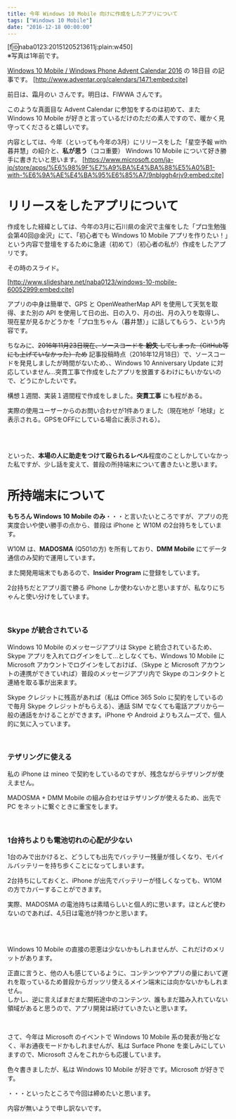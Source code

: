 ```yaml
---
title: 今年 Windows 10 Mobile 向けに作成をしたアプリについて
tags: ["Windows 10 Mobile"]
date: "2016-12-18 00:00:00"
---
```


[f:id:naba0123:20151205213611j:plain:w450]  
※写真は1年前です。


[Windows 10 Mobile / Windows Phone Advent Calendar 2016](http://www.adventar.org/calendars/1471) の 18日目 の記事です。
[http://www.adventar.org/calendars/1471:embed:cite]

前日は、霜月のい さんです。明日は、FIWWA さんです。

このような真面目な Advent Calendar に参加をするのは初めて、また Windows 10 Mobile が好きと言っているだけのただの素人ですので、暖かく見守ってくださると嬉しいです。

内容としては、今年（といっても今年の3月）にリリースをした「星空予報 with 暮井慧」の紹介と、**私が思う**（ココ重要） Windows 10 Mobile について好き勝手に書きたいと思います。
[https://www.microsoft.com/ja-jp/store/apps/%E6%98%9F%E7%A9%BA%E4%BA%88%E5%A0%B1-with-%E6%9A%AE%E4%BA%95%E6%85%A7/9nblggh4rjv9:embed:cite]

<!-- more -->

# リリースをしたアプリについて

作成をした経緯としては、今年の3月に石川県の金沢で主催をした「プロ生勉強会第40回@金沢」にて、「初心者でも Windows 10 Mobile アプリを作りたい！」という内容で登壇をするために急遽（初めて）（初心者の私が）作成をしたアプリです。

その時のスライド。

[http://www.slideshare.net/naba0123/windows-10-mobile-60052999:embed:cite]

アプリの中身は簡単で、GPS と OpenWeatherMap API を使用して天気を取得、また別の API を使用して日の出、日の入り、月の出、月の入りを取得し、現在星が見るかどうかを「プロ生ちゃん（暮井慧）」に話してもらう、という内容です。

ちなみに、<del>2016年11月23日現在、ソースコードを **紛失** してしまった（GitHub等にも上げていなかった）ため</del> 記事投稿時点（2016年12月18日）で、ソースコードを発見しましたが時間がないため、、Windows 10 Anniversary Update に対応していません…突貫工事で作成をしたアプリを放置するわけにもいかないので、どうにかしたいです。</del>

構想１週間、実装１週間程で作成をしました。**突貫工事** にも程がある。

実際の使用ユーザーからのお問い合わせが1件ありました（現在地が「地球」と表示される。GPSをOFFにしている場合に表示される）。

<br><br>

といった、**本場の人に助走をつけて殴られるレベル**程度のことしかしていなかった私ですが、少し話を変えて、普段の所持端末について書きたいと思います。

# 所持端末について

**もちろん Windows 10 Mobile のみ**・・・と言いたいところですが、アプリの充実度合いや使い勝手の点から、普段は iPhone と W10M の2台持ちをしています。

W10M は、**MADOSMA** (Q501の方) を所有しており、**DMM Mobile** にてデータ通信のみ契約で運用しています。

また開発用端末でもあるので、**Insider Program** に登録をしています。

2台持ちだとアプリ面で勝る iPhone しか使わないかと思いますが、私なりにちゃんと使い分けをしています。

<br>

### Skype が統合されている

Windows 10 Mobile のメッセージアプリは Skype と統合されているため、Skype アプリを入れてログインをして…としなくても、Windows 10 Mobile に Microsoft アカウントでログインをしておけば、（Skype と Microsoft アカウントの連携ができていれば）普段のメッセージアプリ内で Skype のコンタクトと連絡を取る事が出来ます。

Skype クレジットに残高があれば（私は Office 365 Solo に契約をしているので毎月 Skype クレジットがもらえる）、通話 SIM でなくても電話アプリから一般の通話をかけることができます。iPhone や Android よりもスムーズで、個人的に気に入っています。

<br>

### テザリングに使える

私の iPhone は mineo で契約をしているのですが、残念ながらテザリングが使えません。

MADOSMA + DMM Mobile の組み合わせはテザリングが使えるため、出先で PC をネットに繋ぐときに重宝をします。

<br>

### 1台持ちよりも電池切れの心配が少ない

1台のみで出かけると、どうしても出先でバッテリー残量が怪しくなり、モバイルバッテリーを持ち歩くことになってしまいます。

2台持ちにしておくと、iPhone が出先でバッテリーが怪しくなっても、W10M の方でカバーすることができます。

実際、MADOSMA の電池持ちは素晴らしいと個人的に思います。ほとんど使わないのであれば、4,5日は電池が持つかと思います。

<br>

<br>

Windows 10 Mobile の直接の恩恵は少ないかもしれませんが、これだけのメリットがあります。

正直に言うと、他の人も感じているように、コンテンツやアプリの量において遅れを取っているため普段からガッツリ使えるメイン端末には向かないかもしれません。  
しかし、逆に言えばまだまだ開拓途中のコンテンツ、誰もまだ踏み入れていない領域があると思うので、アプリ開発は続けていきたいと思います。

<br>

さて、今年は Microsoft のイベントで Windows 10 Mobile 系の発表が殆どなく、半お通夜モードかもしれませんが、私は Surface Phone を楽しみにしていますので、Microsoft さんをこれからも応援しています。

色々書きましたが、私は Windows 10 Mobile が好きです。Microsoft が好きです。

・・・といったところで今回は締めたいと思います。

内容が無いようで申し訳ないです。

<br>
